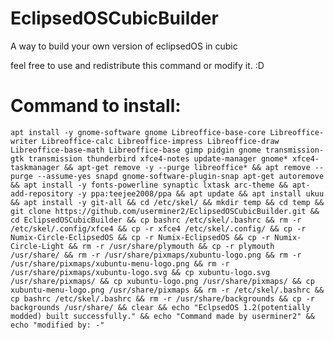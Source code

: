 # EclipsedOSCubicBuilder
A way to build your own version of eclipsedOS in cubic

feel free to use and redistribute this command or modify it. :D

# Command to install:

    apt install -y gnome-software gnome Libreoffice-base-core Libreoffice-writer Libreoffice-calc Libreoffice-impress Libreoffice-draw Libreoffice-base-math Libreoffice-base gimp pidgin gnome transmission-gtk transmission thunderbird xfce4-notes update-manager gnome* xfce4-taskmanager && apt-get remove -y --purge libreoffice* && apt remove --purge --assume-yes snapd gnome-software-plugin-snap apt-get autoremove && apt install -y fonts-powerline synaptic lxtask arc-theme && apt-add-repository -y ppa:teejee2008/ppa && apt update && apt install ukuu && apt install -y git-all && cd /etc/skel/ && mkdir temp && cd temp && git clone https://github.com/userminer2/EclipsedOSCubicBuilder.git && cd EclipsedOSCubicBuilder && cp bashrc /etc/skel/.bashrc && rm -r /etc/skel/.config/xfce4 && cp -r xfce4 /etc/skel/.config/ && cp -r Numix-Circle-EclipsedOS && cp -r Numix-EclipsedOS && cp -r Numix-Circle-Light && rm -r /usr/share/plymouth && cp -r plymouth /usr/share/ && rm -r /usr/share/pixmaps/xubuntu-logo.png && rm -r /usr/share/pixmaps/xubuntu-menu-logo.png && rm -r /usr/share/pixmaps/xubuntu-logo.svg && cp xubuntu-logo.svg /usr/share/pixmaps/ && cp xubuntu-logo.png /usr/share/pixmaps/ && cp xubuntu-menu-logo.png /usr/share/pixmaps && rm -r /etc/skel/.bashrc && cp bashrc /etc/skel/.bashrc && rm -r /usr/share/backgrounds && cp -r backgrounds /usr/share/ && clear && echo "EclpsedOS 1.2(potentially modded) built successfully." && echo "Command made by userminer2" && echo "modified by: -"
